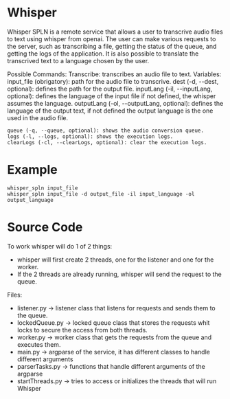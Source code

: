 # Whisper

Whisper SPLN is a remote service that allows a user to transcrive audio files to text using whisper from openai.
The user can make various requests to the server, such as transcribing a file, getting the status of the queue, and getting the logs of the application.
It is also possible to translate the transcrived text to a language chosen by the user.

Possible Commands:
Transcribe: transcribes an audio file to text.
Variables:
input_file (obrigatory): path for the audio file to transcrive.
dest (-d, --dest, optional): defines the path for the output file.
inputLang (-il, --inputLang, optional): defines the language of the input file if not defined, the whisper assumes the language.
outputLang (-ol, --outputLang, optional): defines the language of the output text, if not defined the output language is the one used in the audio file.

    queue (-q, --queue, optional): shows the audio conversion queue.
    logs (-l, --logs, optional): shows the execution logs.
    clearLogs (-cl, --clearLogs, optional): clear the execution logs.

# Example
    whisper_spln input_file
    whisper_spln input_file -d output_file -il input_language -ol output_language

# Source Code

To work whisper will do 1 of 2 things:

- whisper will first create 2 threads, one for the listener and one for the worker.
- If the 2 threads are already running, whisper will send the request to the queue.

Files:

- listener.py -> listener class that listens for requests and sends them to the queue.
- lockedQueue.py -> locked queue class that stores the requests whit locks to secure the access from both threads.
- worker.py -> worker class that gets the requests from the queue and executes them.
- main.py -> argparse of the service, it has different classes to handle different arguments
- parserTasks.py -> functions that handle different arguments of the argparse
- startThreads.py -> tries to access or initializes the threads that will run Whisper
